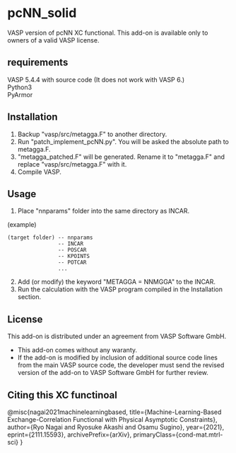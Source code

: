 # pcNN_solid
VASP version of pcNN XC functional. This add-on is available only to owners of a valid VASP license.


## requirements
VASP 5.4.4 with source code (It does not work with VASP 6.)  
Python3  
PyArmor


## Installation
1. Backup "vasp/src/metagga.F" to another directory.
2. Run "patch_implement_pcNN.py". You will be asked the absolute path to metagga.F.
3. "metagga_patched.F" will be generated. Rename it to "metagga.F" and replace "vasp/src/metagga.F" with it.
4. Compile VASP.

## Usage 
1. Place "nnparams" folder into the same directory as INCAR.

(example)
```
(target folder) -- nnparams
                -- INCAR
                -- POSCAR
                -- KPOINTS
                -- POTCAR
                ...
```

2. Add (or modify) the keyword "METAGGA = NNMGGA" to the INCAR.
3. Run the calculation with the VASP program compiled in the Installation section.

## License
This add-on is distributed under an agreement from VASP Software GmbH.  

- This add-on comes without any waranty.  
- If the add-on is modified by inclusion of additional source code lines from the main VASP source code, 
the developer must send the revised version of the add-on to VASP Software GmbH for further review.


## Citing this XC functinoal
@misc{nagai2021machinelearningbased,
      title={Machine-Learning-Based Exchange-Correlation Functional with Physical Asymptotic Constraints}, 
      author={Ryo Nagai and Ryosuke Akashi and Osamu Sugino},
      year={2021},
      eprint={2111.15593},
      archivePrefix={arXiv},
      primaryClass={cond-mat.mtrl-sci}
}
